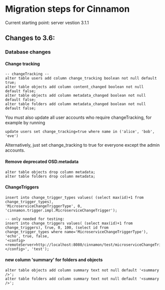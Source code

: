 # Migration steps for Cinnamon

Current starting point: server vestion 3.1.1

## Changes to 3.6:

### Database changes

#### Change tracking

    -- changeTracking --
    alter table users add column change_tracking boolean not null default true;
    alter table objects add column content_changed boolean not null default false;
    alter table objects add column metadata_changed boolean not null default false;
    alter table folders add column metadata_changed boolean not null default false;
    
You must also update all user accounts who require changeTracking, for example by running

    update users set change_tracking=true where name in ('alice', 'bob', 'eve') 

Alternatively, just set change_tracking to true for everyone except the admin accounts.
   

#### Remove deprecated OSD.metadata
 
    alter table objects drop column metadata;
    alter table folders drop column metadata;

#### ChangeTriggers
    
    insert into change_trigger_types values( (select max(id)+1 from change_trigger_types),
    'MicroserviceChangeTriggerType', 0, 'cinnamon.trigger.impl.MicroserviceChangeTrigger');

    -- only needed for testing:
    insert into change_triggers values( (select max(id)+1 from change_triggers), true, 0, 100, (select id from 
    change_trigger_types where name='MicroserviceChangeTriggerType'), 'echo', true, false, 
    '<config><remoteServer>http://localhost:8080/cinnamon/test/microserviceChangeTriggerPreRequestTest</remoteServer></config>', 'test');

#### new column 'summary' for folders and objects

    alter table objects add column summary text not null default '<summary />';
    alter table folders add column summary text not null default '<summary />';
    
    